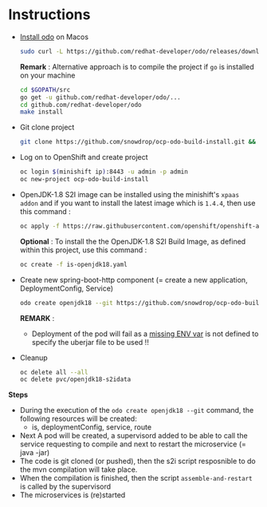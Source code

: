 # Instructions

- [Install odo](https://github.com/redhat-developer/odo#installation) on Macos

  ```bash
  sudo curl -L https://github.com/redhat-developer/odo/releases/download/v0.0.7/odo-darwin-amd64 -o /usr/local/bin/odo && chmod +x /usr/local/bin/odo
  ```
  
  **Remark** : Alternative approach is to compile the project if `go` is installed on your machine
  ```bash
  cd $GOPATH/src
  go get -u github.com/redhat-developer/odo/...
  cd github.com/redhat-developer/odo
  make install
  ```

- Git clone project
  
  ```bash
  git clone https://github.com/snowdrop/ocp-odo-build-install.git && cd ocp-odo-build-install
  ```

- Log on to OpenShift and create project

  ```bash
  oc login $(minishift ip):8443 -u admin -p admin
  oc new-project ocp-odo-build-install
  ```
  
- OpenJDK-1.8 S2I image can be installed using the minishift's `xpaas addon` and if you want to install the latest image which is `1.4.4`,   then use this command : 
  ```bash
  oc apply -f https://raw.githubusercontent.com/openshift/openshift-ansible/release-3.9/roles/openshift_examples/files/examples/v3.9/xpaas-streams/openjdk18-image-stream.json -n openshift
  ```

  **Optional** : To install the the OpenJDK-1.8 S2I Build Image, as defined within this project, use this command : 
  ```bash
  oc create -f is-openjdk18.yaml
  ``` 
  
- Create new spring-boot-http component (= create a new application, DeploymentConfig, Service)

  ```bash
  odo create openjdk18 --git https://github.com/snowdrop/ocp-odo-build-install.git
  ```
  **REMARK** : 
  - Deployment of the pod will fail as a [missing ENV var](https://github.com/redhat-developer/odo/issues/501) is not defined to specify the uberjar file to be used !!
  
- Cleanup
  ```bash
  oc delete all --all
  oc delete pvc/openjdk18-s2idata
  ```  
  
**Steps**
 
- During the execution of the `odo create openjdk18 --git` command, the following resources will be created:
  - is, deploymentConfig, service, route
- Next A pod will be created, a supervisord added to be able to call the service requesting to compile and next to restart the microservice (= java -jar)
- The code is git cloned (or pushed), then the s2i script resposnible to do the mvn compilation will take place.
- When the compilation is finished, then the script `assemble-and-restart` is called by the supervisord
- The microservices is (re)started

